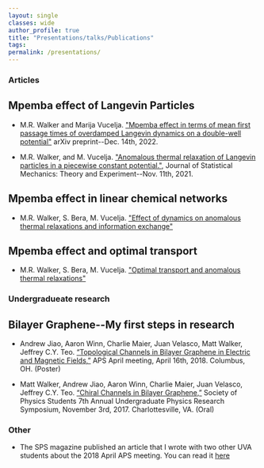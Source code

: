```yaml
---
layout: single
classes: wide
author_profile: true
title: "Presentations/talks/Publications"
tags:
permalink: /presentations/
---
```


### Articles

## Mpemba effect of Langevin Particles 

 * M.R. Walker and Marija Vucelja. ["Mpemba effect in terms of mean first passage times of overdamped Langevin dynamics on a double-well potential"](https://arxiv.org/pdf/2212.07496) arXiv preprint--Dec. 14th, 2022.

 * M.R. Walker, and M. Vucelja. ["Anomalous thermal relaxation of Langevin particles in a piecewise constant potential."](https://iopscience.iop.org/article/10.1088/1742-5468/ac2edc/meta), Journal of Statistical Mechanics: Theory and Experiment--Nov. 11th, 2021. 


## Mpemba effect in linear chemical networks 
 * M.R. Walker, S. Bera, M. Vucelja. ["Effect of dynamics on anomalous thermal relaxations and information exchange"](https://arxiv.org/abs/2308.04557)


## Mpemba effect and optimal transport 
* M.R. Walker, S. Bera, M. Vucelja. ["Optimal transport and anomalous thermal relaxations"](https://arxiv.org/abs/2307.16103)


### Undergradueate research 

## Bilayer Graphene--My first steps in research 

 * Andrew Jiao, Aaron Winn, Charlie Maier, Juan Velasco, Matt Walker, Jeffrey C.Y. Teo. [“Topological Channels in Bilayer Graphene in Electric and Magnetic Fields,”](https://drive.google.com/file/d/1DzDxosOYDxYiZ4dMJlk3bm9bDyQzf2OH/view) APS April meeting, April 16th, 2018. Columbus, OH. (Poster)

 * Matt Walker, Andrew Jiao, Aaron Winn, Charlie Maier, Juan Velasco, Jeffrey C.Y. Teo. [“Chiral Channels in Bilayer Graphene,”](https://drive.google.com/file/d/1ye8xRL-MHZkFFbEGqYR8Cc0ND_dw7mjI/view)  Society of Physics Students 7th Annual Undergraduate Physics Research Symposium, November 3rd, 2017. Charlottesville, VA. (Oral)

### Other
* The SPS magazine published an article that I wrote with two other UVA students about the 2018 April APS meeting. You can read it [here](https://www.sigmapisigma.org/meetings/meeting-notes/weekend-columbus)